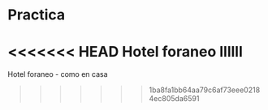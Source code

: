 # Practica
<<<<<<< HEAD
Hotel foraneo
llllll
=======
Hotel foraneo - como en casa
>>>>>>> 1ba8fa1bb64aa79c6af73eee02184ec805da6591
